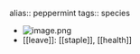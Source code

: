 alias:: peppermint
tags:: species

- ![image.png](https://peach-geographical-bat-397.mypinata.cloud/ipfs/Qmf7Wn8VgqkWyyTSfvVKb15M9tqaKGgztN97GURLQneANJ)
- [[leave]]: [[staple]], [[health]]
